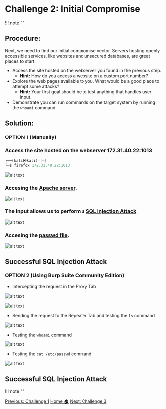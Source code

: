# **Challenge 2: Initial Compromise**
!!! note ""
## **Procedure:**

Next, we need to find our initial compromise vector. Servers hosting openly accessible services, like websites and unsecured databases, are great places to start.

- Access the site hosted on the webserver you found in the previous step.
  - **Hint:** How do you access a website on a custom port number?
- Explore the web pages available to you. What would be a good place to attempt some attacks?
  - **Hint:** Your first goal should be to test anything that handles user input.
- Demonstrate you can run commands on the target system by running the `whoami` command.

## **Solution:**

### OPTION 1 (Manually)

### Access the site hosted on the webserver 172.31.40.22:1013

```python linenums="1"
┌──(kali㉿kali)-[~]
└─$ firefox 172.31.40.22:1013
```

![alt text](images/Pasted%20image%2020240507225701.png)

### Accesing the **[Apache server](https://kinsta.com/knowledgebase/what-is-apache/)**.


![alt text](images/Pasted%20image%2020240507225721.png)

### The input allows us to perform a **[SQL injection Attack](https://portswigger.net/web-security/sql-injection)**


![alt text](images/Pasted%20image%2020240507225931.png)

### Accesing the **[passwd file](https://www.geeksforgeeks.org/understanding-the-etc-passwd-file/)**.

![alt text](images/Pasted%20image%2020240507230309.png)

## Successful SQL Injection Attack

### OPTION 2 (Using Burp Suite Community Edition)

- Intercepting the request in the Proxy Tab

![alt text](images/burp6.png)

![alt text](images/burp.png)

- Sending the request to the Repeater Tab and testing the `ls` command

![alt text](images/burp1.png)

- Testing the `whoami` command

![alt text](images/burp2.png)

- Testing the `cat /etc/passwd` command

![alt text](images/burp4.png)

## Successful SQL Injection Attack



!!! note ""

<div class="button-container" markdown="1">
<a href="/Career-Simulation-3/challenge_1/" class="md-button md-button--primary">Previous: Challenge 1</a>
<a href="/Career-Simulation-3/" class="md-button md-button--secondary">Home 🏠</a>
<a href="/Career-Simulation-3/challenge_3/" class="md-button md-button--primary">Next: Challenge 3</a>
</div>